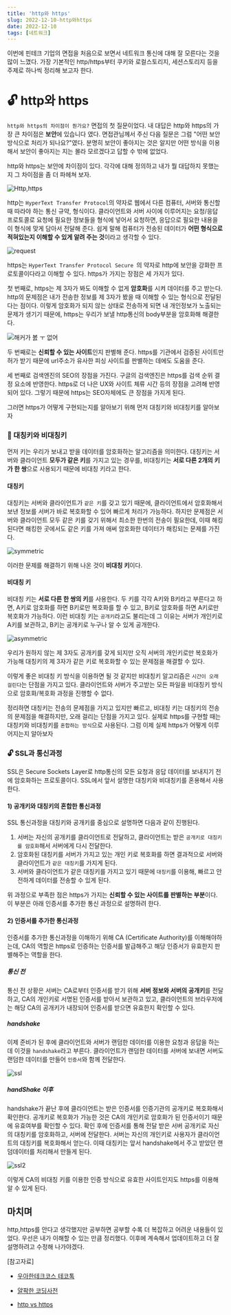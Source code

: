 ```yaml
---
title: 'http와 https'
slug: 2022-12-10-http와https
date: 2022-12-10
tags: [네트워크]
---
```


이번에 핀테크 기업의 면접을 처음으로 보면서 네트워크 통신에 대해 잘 모른다는 것을 많이 느꼈다. 가장 기본적인 http/https부터 쿠키와 로컬스토리지, 세션스토리지 등을 주제로 하나씩 정리해 보고자 한다.

# 🔓 http와 https

`http와 https의 차이점이 뭔가요?` 면접의 첫 질문이었다. 내 대답은 http와 https의 가장 큰 차이점은 **보안**에 있습니다 였다. 면접관님께서 주신 다음 질문은 그럼 "어떤 보안 방식으로 처리가 되나요?"였다. 분명히 보안이 좋아지는 것은 알지만 어떤 방식을 이용해서 보안이 좋아지는 지는 몰라 모르겠다고 답할 수 밖에 없었다.

http와 https는 보안에 차이점이 있다. 각각에 대해 정의하고 내가 뭘 대답하지 못했는지 그 차이점을 좀 더 파헤쳐 보자.

![Http,https](http.png)


http는 `HyperText Transfer Protocol`의 약자로 웹에서 다른 컴퓨터, 서버와 통신할 때 따라야 하는 통신 규약, 형식이다. 클라이언트와 서버 사이에 이루어지는 요청/응답 프로토콜로 요청에 필요한 정보들을 형식에 넣어서 요청하면, 응답으로 필요한 내용을 이 형식에 맞게 담아서 전달해 준다. 쉽게 말해 컴퓨터가 전송된 데이터가 **어떤 형식으로 적혀있는지 이해할 수 있게 알려 주는 것**이라고 생각할 수 있다.

![request](request.png)

https는 `HyperText Transfer Protocol Secure `의 약자로 http에 보안을 강화한 프로토콜이다라고 이해할 수 있다. https가 가지는 장점은 세 가지가 있다.

첫 번째로, https는 제 3자가 봐도 이해할 수 없게 **암호화**를 시켜 데이터를 주고 받는다. http의 문제점은 내가 전송한 정보를 제 3자가 봤을 때 이해할 수 있는 형식으로 전달된다는 점이다. 이렇게 암호화가 되지 않는 상태로 전송하게 되면 내 개인정보가 노출되는 문제가 생기기 때문에, https는 우리가 보낼 http통신의 body부분을 암호화해 해결한다.

![해커가 봀 ㅜ 없어](http3.png)

두 번째로는 **신뢰할 수 있는 사이트**인지 판별해 준다. https를 기관에서 검증된 사이트만 허가 받기 때문에 url주소가 유사한 피싱 사이트를 판별하는 데에도 도움을 준다.

세 번째로 검색엔진의 SEO의 장점을 가진다. 구글의 검색엔진은 https를 검색 순위 결정 요소에 반영한다. https로 더 나은 UX와 사이트 체류 시간 등의 장점을 고려해 반영되어 있다. 그렇기 때문에 https는 SEO자체에도 큰 장점을 가지게 된다.

그러면 https가 어떻게 구현되는지를 알아보기 위해 먼저 대칭키와 비대칭키를 알아보자

### 🔑 대칭키와 비대칭키

먼저 키는 우리가 보내고 받을 데이터를 암호화하는 알고리즘을 의미한다. 대칭키는 서버와 클라이언트 **모두가 같은 키**를 가지고 있는 경우를, 비대칭키는 **서로 다른 2개의 키가 한 쌍**으로 사용되기 때문에 비대칭 키라고 한다.

#### 대칭키

대칭키는 서버와 클라이언트가 `같은 키`를 갖고 있기 때문에, 클라이언트에서 암호화해서 보낸 정보를 서버가 바로 복호화할 수 있어 빠르게 처리가 가능하다. 하지만 문제점은 서버와 클라이언트 모두 같은 키를 갖기 위해서 최소한 한번의 전송이 필요한데, 이때 해킹된다면 해킹한 곳에서도 같은 키를 가져 애써 암호화한 데이터가 해킹되는 문제를 가진다.

![symmetric](symmetic.webp)

이러한 문제를 해결하기 위해 나온 것이 **비대칭 키**이다.

#### 비대칭 키

비대칭 키는 **서로 다른 한 쌍의 키**를 사용한다. 두 키를 각각 A키와 B키라고 부른다고 하면, A키로 암호화를 하면 B키로만 복호화를 할 수 있고, B키로 암호화를 하면 A키로만 복호화가 가능하다. 이런 비대칭 키는 `공개키`라고도 불리는데 그 이유는 서버가 개인키로 A키를 보관하고, B키는 공개키로 누구나 알 수 있게 공개한다.

![asymmetric](asymmetric.png)

우리가 원하지 않는 제 3자도 공개키를 갖게 되지만 오직 서버의 개인키로만 복호화가 가능해 대칭키의 제 3자가 같은 키로 복호화할 수 있는 문제점을 해결할 수 있다.

이렇게 좋은 비대칭 키 방식을 이용하면 될 것 같지만 비대칭키 알고리즘은 `시간이 오래 걸린다`는 단점을 가지고 있다. 클라이언트와 서버가 주고받는 모든 파일을 비대칭키 방식으로 암호화/복호화 과정을 진행할 수 없다.

정리하면 대칭키는 전송의 문제점을 가지고 있지만 빠르고, 비대칭 키는 대칭키의 전송의 문제점을 해결하지만, 오래 걸리는 단점을 가지고 있다. 실제로 https를 구현할 때는 대칭키와 비대칭키를 `혼합하는 방식`으로 사용된다. 그럼 이제 실제 https가 어떻게 이루어지는지 알아보자

### 🔓 SSL과 통신과정

SSL은 Secure Sockets Layer로 http통신의 모든 요청과 응답 데이터를 보내지기 전에 암호화하는 프로토콜이다. SSL에서 앞서 설명한 대칭키와 비대칭키를 혼용해서 사용한다.

#### 1) 공개키와 대칭키의 혼합한 통신과정

SSL 통신과정을 대칭키와 공개키를 중심으로 설명하면 다음과 같이 진행된다.

1. 서버는 자신의 공개키를 클라이언트로 전달하고, 클라이언트는 받은 `공개키로 대칭키를 암호화`해서 서버에게 다시 전달한다.
2. 암호화된 대칭키를 서버가 가지고 있는 개인 키로 복호화를 하면 결과적으로 서버와 클라이언트가 `같은 대칭키`를 가지게 된다.
3. 서버와 클라이언트가 같은 대칭키를 가지고 있기 때문에 `대칭키`를 이용해, 빠르고 안전하게 데이터를 전송할 수 있게 된다.

위 과정으로 부족한 점은 https가 가지는 **신뢰할 수 있는 사이트를 판별하는 부분**이다. 이 부분은 아래 인증서를 추가한 통신 과정으로 설명하려 한다.

#### 2) 인증서를 추가한 통신과정

인증서를 추가한 통신과정을 이해하기 위해 CA (Certificate Authority)를 이해해야하는데, CA의 역할은 https로 인증하는 인증서를 발급해주고 해당 인증서가 유효한지 판별해주는 역할을 한다.

##### 통신 전

통신 전 상황은 서버는 CA로부터 인증서를 받기 위해 **서버 정보와 서버의 공개키**를 전달하고, CA의 개인키로 서명된 인증서를 받아서 보관하고 있고, 클라이언트의 브라우저에는 해당 CA의 공개키가 내장되어 인증서를 받으면 유효한지 확인할 수 있다.

##### handshake

이제 준비가 된 후에 클라이언트와 서버가 랜덤한 데이터를 이용한 요청과 응답을 하는데 이것을 `handshake`라고 부른다. 클라이언트가 랜덤한 데이터를 서버에 보내면 서버도 랜덤한 데이터를 만들어 `인증서`와 함께 전달한다.

![ssl](ssl.png)

##### handShake 이후

handshake가 끝난 후에 클라이언트는 받은 인증서를 인증기관의 공개키로 복호화해서 확인한다. 공개키로 복호화가 가능한 것은 CA의 개인키로 암호화가 된 인증서이기 때문에 유효여부를 확인할 수 있다. 확인 후에 인증서를 통해 전달 받은 서버 공개키로 자신의 대칭키를 암호화하고, 서버에 전달한다. 서버는 자신의 개인키로 사용자가 클라이언트의 대칭키를 복호화해서 얻는다. 이때 대칭키는 앞서 handshake에서 주고 받았던 랜덤데이터를 처리해서 만들게 된다.

![ssl2](ssl2.png)

이렇게 CA의 비대칭 키를 이용한 인증 방식으로 유효한 사이트인지도 https를 이용해 알 수 있게 된다.

## 마치며

http,https를 안다고 생각했지만 공부하면 공부할 수록 더 복잡하고 어려운 내용들이 있었다. 우선은 내가 이해할 수 있는 만큼 정리했다. 이후에 계속해서 업데이트하고 더 잘 설명하려고 수정해 나가야겠다.

[참고자료]

- [우아한테크코스 테코톡](https://www.youtube.com/watch?v=wPdH7lJ8jf0)

- [얄팍한 코딩사전](https://www.youtube.com/watch?v=H6lpFRpyl14)

- [http vs https](https://seopressor.com/blog/http-vs-https/)
